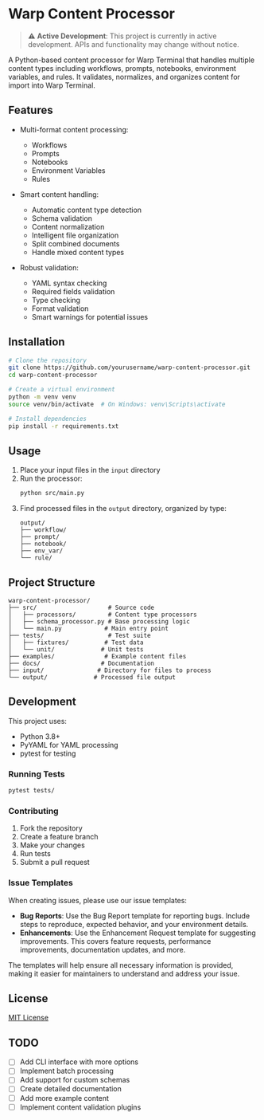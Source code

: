 # Warp Content Processor

> ⚠️ **Active Development**: This project is currently in active development. APIs and functionality may change without notice.

A Python-based content processor for Warp Terminal that handles multiple content types including workflows, prompts, notebooks, environment variables, and rules. It validates, normalizes, and organizes content for import into Warp Terminal.

## Features

- Multi-format content processing:
  - Workflows
  - Prompts
  - Notebooks
  - Environment Variables
  - Rules

- Smart content handling:
  - Automatic content type detection
  - Schema validation
  - Content normalization
  - Intelligent file organization
  - Split combined documents
  - Handle mixed content types

- Robust validation:
  - YAML syntax checking
  - Required fields validation
  - Type checking
  - Format validation
  - Smart warnings for potential issues

## Installation

```bash
# Clone the repository
git clone https://github.com/yourusername/warp-content-processor.git
cd warp-content-processor

# Create a virtual environment
python -m venv venv
source venv/bin/activate  # On Windows: venv\Scripts\activate

# Install dependencies
pip install -r requirements.txt
```

## Usage

1. Place your input files in the `input` directory
2. Run the processor:
   ```bash
   python src/main.py
   ```
3. Find processed files in the `output` directory, organized by type:
   ```
   output/
   ├── workflow/
   ├── prompt/
   ├── notebook/
   ├── env_var/
   └── rule/
   ```

## Project Structure

```
warp-content-processor/
├── src/                    # Source code
│   ├── processors/         # Content type processors
│   ├── schema_processor.py # Base processing logic
│   └── main.py            # Main entry point
├── tests/                  # Test suite
│   ├── fixtures/          # Test data
│   └── unit/             # Unit tests
├── examples/              # Example content files
├── docs/                 # Documentation
├── input/               # Directory for files to process
└── output/             # Processed file output
```

## Development

This project uses:

- Python 3.8+
- PyYAML for YAML processing
- pytest for testing

### Running Tests

```bash
pytest tests/
```

### Contributing

1. Fork the repository
2. Create a feature branch
3. Make your changes
4. Run tests
5. Submit a pull request

### Issue Templates

When creating issues, please use our issue templates:

- **Bug Reports**: Use the Bug Report template for reporting bugs. Include steps to reproduce, expected behavior, and your environment details.
- **Enhancements**: Use the Enhancement Request template for suggesting improvements. This covers feature requests, performance improvements, documentation updates, and more.

The templates will help ensure all necessary information is provided, making it easier for maintainers to understand and address your issue.

## License

[MIT License](LICENSE)

## TODO

- [ ] Add CLI interface with more options
- [ ] Implement batch processing
- [ ] Add support for custom schemas
- [ ] Create detailed documentation
- [ ] Add more example content
- [ ] Implement content validation plugins
